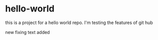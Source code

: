 # hello-world
this is a project for a hello world repo.
I'm testing the features of git hub

new fixing text added